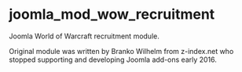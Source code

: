 # joomla_mod_wow_recruitment
Joomla World of Warcraft recruitment module.

Original module was written by Branko Wilhelm from z-index.net who stopped supporting and developing Joomla add-ons early 2016.

